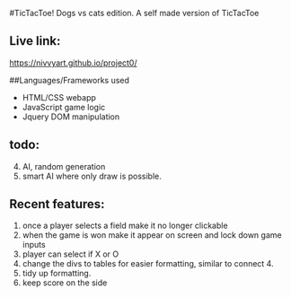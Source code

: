 #TicTacToe! Dogs vs cats edition.
A self made version of TicTacToe

## Live link:
https://nivvyart.github.io/project0/

##Languages/Frameworks used
- HTML/CSS webapp
- JavaScript game logic
- Jquery DOM manipulation



## todo:
4. AI, random generation
6. smart AI where only draw is possible.

## Recent features:
1. once a player selects a field make it no longer clickable
2. when the game is won make it appear on screen and lock down game inputs
5. player can select if X or O
7. change the divs to tables for easier formatting, similar to connect 4.
8. tidy up formatting.
3. keep score on the side
